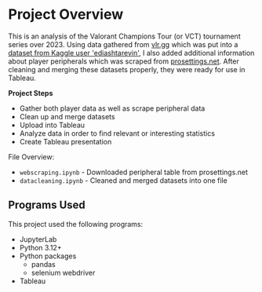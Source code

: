 # Project Overview

This is an analysis of the Valorant Champions Tour (or VCT) tournament series over 2023. Using data gathered from [vlr.gg](https://www.vlr.gg/) which was put into a 
[dataset from Kaggle user 'ediashtarevin'](https://www.kaggle.com/datasets/ediashtarevin/vct-champions-2023-stats), I also added additional information about 
player peripherals which was scraped from [prosettings.net](https://prosettings.net/lists/valorant/). After cleaning and merging these datasets properly, they
were ready for use in Tableau.

**Project Steps**

* Gather both player data as well as scrape peripheral data
* Clean up and merge datasets
* Upload into Tableau
* Analyze data in order to find relevant or interesting statistics
* Create Tableau presentation

File Overview:
* `webscraping.ipynb` - Downloaded peripheral table from prosettings.net
* `datacleaning.ipynb` - Cleaned and merged datasets into one file

## Programs Used

This project used the following programs:
* JupyterLab
* Python 3.12+
* Python packages
    * pandas
    * selenium webdriver
* Tableau
